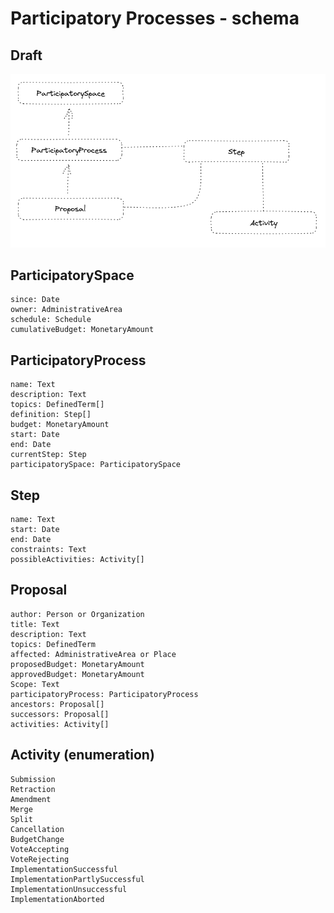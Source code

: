 # Participatory Processes - schema

## Draft

![High-level view](schema.png)

## ParticipatorySpace

```
since: Date
owner: AdministrativeArea
schedule: Schedule
cumulativeBudget: MonetaryAmount
```

## ParticipatoryProcess

```
name: Text
description: Text
topics: DefinedTerm[]
definition: Step[]
budget: MonetaryAmount
start: Date
end: Date
currentStep: Step
participatorySpace: ParticipatorySpace
```

## Step

```
name: Text
start: Date
end: Date
constraints: Text
possibleActivities: Activity[]
```

## Proposal

```
author: Person or Organization
title: Text
description: Text
topics: DefinedTerm
affected: AdministrativeArea or Place
proposedBudget: MonetaryAmount
approvedBudget: MonetaryAmount
Scope: Text
participatoryProcess: ParticipatoryProcess
ancestors: Proposal[]
successors: Proposal[]
activities: Activity[]
```

## Activity (enumeration)

```
Submission
Retraction
Amendment
Merge
Split
Cancellation
BudgetChange
VoteAccepting
VoteRejecting
ImplementationSuccessful
ImplementationPartlySuccessful
ImplementationUnsuccessful
ImplementationAborted
```
